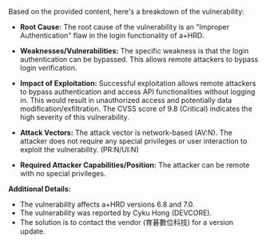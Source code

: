 Based on the provided content, here's a breakdown of the vulnerability:

*   **Root Cause:** The root cause of the vulnerability is an "Improper Authentication" flaw in the login functionality of a+HRD.

*   **Weaknesses/Vulnerabilities:** The specific weakness is that the login authentication can be bypassed. This allows remote attackers to bypass login verification.

*   **Impact of Exploitation:** Successful exploitation allows remote attackers to bypass authentication and access API functionalities without logging in. This would result in unauthorized access and potentially data modification/exfiltration. The CVSS score of 9.8 (Critical) indicates the high severity of this vulnerability.

*   **Attack Vectors:** The attack vector is network-based (AV:N). The attacker does not require any special privileges or user interaction to exploit the vulnerability. (PR:N/UI:N)

*   **Required Attacker Capabilities/Position:** The attacker can be remote with no special privileges.

**Additional Details:**
* The vulnerability affects a+HRD versions 6.8 and 7.0.
* The vulnerability was reported by Cyku Hong (DEVCORE).
* The solution is to contact the vendor (育碁數位科技) for a version update.